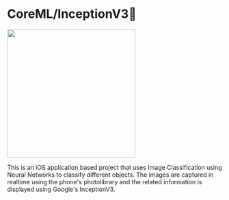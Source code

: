 # CoreML/InceptionV3🤳

<img src="https://user-images.githubusercontent.com/50784573/107147302-9f139580-6990-11eb-97dd-2e806705e57a.gif" width=300/>

 This is an iOS application based project that uses Image Classification using Neural Networks to classify different objects. The images are captured in realtime using the phone's photolibrary and the related information is displayed using Google's InceptionV3.
